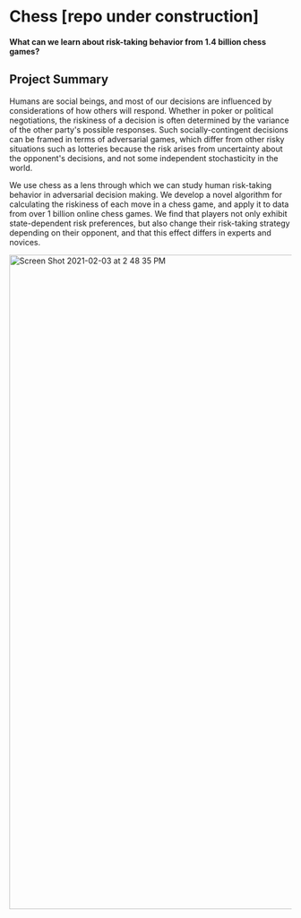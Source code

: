 # Chess [repo under construction]
#### What can we learn about risk-taking behavior from 1.4 billion chess games?


## Project Summary
Humans are social beings, and most of our decisions are influenced by considerations of how others will respond. Whether in poker or political negotiations, the riskiness of a decision is often determined by the variance of the other party's possible responses. Such socially-contingent decisions can be framed in terms of adversarial games, which differ from other risky situations such as lotteries because the risk arises from uncertainty about the opponent's decisions, and not some independent stochasticity in the world. 

We use chess as a lens through which we can study human risk-taking behavior in adversarial decision making. We develop a novel algorithm for calculating the riskiness of each move in a chess game, and apply it to data from over 1 billion online chess games. We find that players not only exhibit state-dependent risk preferences, but also change their risk-taking strategy depending on their opponent, and that this effect differs in experts and novices.

<img width="1169" alt="Screen Shot 2021-02-03 at 2 48 35 PM" src="https://user-images.githubusercontent.com/17987950/132625935-eeab6641-5e68-439a-9371-7bff72537d1b.png">

